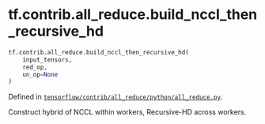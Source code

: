 <div itemscope itemtype="http://developers.google.com/ReferenceObject">
<meta itemprop="name" content="tf.contrib.all_reduce.build_nccl_then_recursive_hd" />
<meta itemprop="path" content="Stable" />
</div>

# tf.contrib.all_reduce.build_nccl_then_recursive_hd

``` python
tf.contrib.all_reduce.build_nccl_then_recursive_hd(
    input_tensors,
    red_op,
    un_op=None
)
```



Defined in [`tensorflow/contrib/all_reduce/python/all_reduce.py`](https://www.tensorflow.org/code/tensorflow/contrib/all_reduce/python/all_reduce.py).

Construct hybrid of NCCL within workers, Recursive-HD across workers.